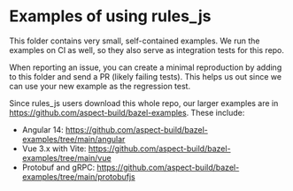 # Examples of using rules_js

This folder contains very small, self-contained examples.
We run the examples on CI as well, so they also serve as integration tests for this repo.

When reporting an issue, you can create a minimal reproduction by adding to this folder and send a PR (likely failing tests).
This helps us out since we can use your new example as the regression test.

Since rules_js users download this whole repo, our larger examples are in
<https://github.com/aspect-build/bazel-examples>. These include:

-   Angular 14: https://github.com/aspect-build/bazel-examples/tree/main/angular
-   Vue 3.x with Vite: https://github.com/aspect-build/bazel-examples/tree/main/vue
-   Protobuf and gRPC: https://github.com/aspect-build/bazel-examples/tree/main/protobufjs
